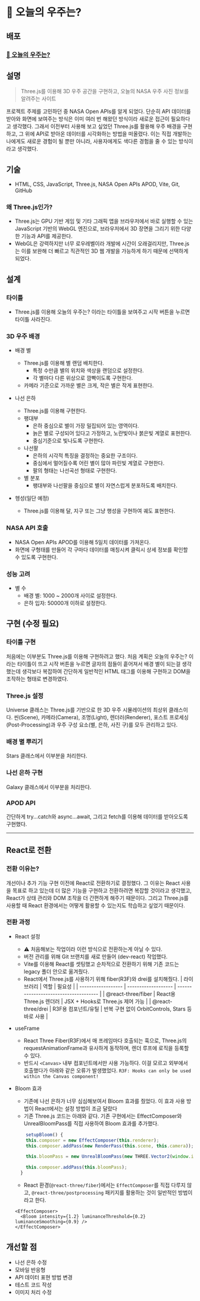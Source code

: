 # 🌌 오늘의 우주는?

## 배포

### [🌌 오늘의 우주는?](https://today-s-universe.vercel.app/)

## 설명

> Three.js를 이용해 3D 우주 공간을 구현하고, 오늘의 NASA 우주 사진 정보를 알려주는 사이트

프로젝트 주제를 고민하던 중 NASA Open APIs를 알게 되었다. 단순히 API 데이터를 받아와 화면에 보여주는 방식은 이미 여러 번 해왔던 방식이라 새로운 접근이 필요하다고 생각했다. 그래서 이전부터 사용해 보고 싶었던 Three.js를 활용해 우주 배경을 구현하고, 그 위에 API로 받아온 데이터를 시각화하는 방법을 떠올렸다. 이는 직접 개발하는 나에게도 새로운 경험이 될 뿐만 아니라, 사용자에게도 색다른 경험을 줄 수 있는 방식이라고 생각했다.

## 기술

- HTML, CSS, JavaScript, Three.js, NASA Open APIs APOD, Vite, Git, GitHub

### 왜 Three.js인가?

- Three.js는 GPU 기반 게임 및 기타 그래픽 앱을 브라우저에서 바로 실행할 수 있는 JavaScript 기반의 WebGL 엔진으로, 브라우저에서 3D 장면을 그리기 위한 다양한 기능과 API를 제공한다.
- WebGL은 강력하지만 너무 로우레벨이라 개발에 시간이 오래걸리지만, Three.js는 이를 보완해 더 빠르고 직관적인 3D 웹 개발을 가능하게 하기 때문에 선택하게 되었다.

## 설계

### 타이틀

- Three.js를 이용해 오늘의 우주는? 이라는 타이틀을 보여주고 시작 버튼을 누르면 타이틀 사라진다.

### 3D 우주 배경

- 배경 별
  - Three.js를 이용해 별 랜덤 배치한다.
    - 특정 수만큼 별의 위치와 색상을 랜덤으로 설정한다.
    - 각 별마다 다른 위상으로 깜빡이도록 구현한다.
  - 카메라 기준으로 가까운 별은 크게, 작은 별은 작게 표현한다.
- 나선 은하

  - Three.js를 이용해 구현한다.
  - 팽대부
    - 은하 중심으로 별이 가장 밀집되어 있는 영역이다.
    - 늙은 별로 구성되어 있다고 가정하고, 노란빛이나 붉은빛 계열로 표현한다.
    - 중심기준으로 빛나도록 구현한다.
  - 나선팔
    - 은하의 시각적 특징을 결정하는 중요한 구조이다.
    - 중심에서 멀어질수록 어린 별이 많아 파린빛 계열로 구현한다.
    - 팔의 형태는 나선곡선 형태로 구현한다.
  - 별 분포
    - 팽대부와 나선팔을 중심으로 별이 자연스럽게 분포하도록 배치한다.

- 헹성(일단 예정)
  - Three.js를 이용해 달, 지구 또는 그냥 행성을 구현하여 궤도 표현한다.

### NASA API 호출

- NASA Open APIs APOD를 이용해 5일치 데이터를 가져온다.
- 화면에 구형태를 만들어 각 구마다 데이터를 매칭시켜 클릭시 상세 정보를 확인할 수 있도록 구현한다.

### 성능 고려

- 별 수
  - 배경 별: 1000 ~ 2000개 사이로 설정한다.
  - 은하 입자: 50000개 이하로 설정한다.

## 구현 (수정 필요)

### 타이틀 구현

처음에는 이부분도 Three.js를 이용해 구현하려고 했다. 처음 계획은 오늘의 우주는? 이라는 타이틀이 뜨고 시작 버튼을 누르면 글자의 점들이 흩어져서 배경 별이 되는걸 생각했는데 생각보다 복잡하여 간단하게 일반적인 HTML 태그를 이용해 구현하고 DOM을 조작하는 형태로 변경하였다.

### Three.js 설정

Universe 클래스는 Three.js를 기반으로 한 3D 우주 시뮬레이션의 최상위 클래스이다. 씬(Scene), 카메라(Camera), 조명(Light), 렌더러(Renderer), 포스트 프로세싱(Post-Processing)과 우주 구성 요소(별, 은하, 사진 구)를 모두 관리하고 있다.

### 배경 별 뿌리기

Stars 클래스에서 이부분을 처리한다.

### 나선 은하 구현

Galaxy 클래스에서 이부분을 처리한다.

### APOD API

간단하게 try...catch와 async...await, 그리고 fetch를 이용해 데이터를 받아오도록 구현했다.

---

## React로 전환

### 전환 이유는?

개선이나 추가 기능 구현 이전에 React로 전환하기로 결정했다. 그 이유는 React 사용을 목표로 하고 있는데 더 많은 기능을 구현하고 전환하려면 복잡할 것이라고 생각했고, React가 상태 관리와 DOM 조작을 더 간편하게 해주기 때문이다. 그리고 Three.js를 사용할 때 React 환경에서는 어떻게 활용할 수 있는지도 학습하고 싶었기 때문이다.

### 전환 과정

- React 설정

  - ⚠️ 처음해보는 작업이라 이런 방식으로 전환하는게 아닐 수 있다.
  - 버전 관리를 위해 Git 브랜치를 새로 만들어 (dev-react) 작업했다.
  - Vite를 이용해 React를 셋팅했고 순차적으로 전환하기 위해 기존 코드는 legacy 폴더 안으로 옮겨줬다.
  - React에서 Three.js를 사용하기 위해 fiber(R3F)와 drei를 설치해줬다.
    | 라이브러리 | 역할 | 필요성 |
    | ------------------ | ------------------- | ------------------------------------- |
    | @react-three/fiber | React용 Three.js 렌더러 | JSX + Hooks로 Three.js 제어 가능 |
    | @react-three/drei | R3F용 컴포넌트/유틸 | 반복 구현 없이 OrbitControls, Stars 등 바로 사용 |

- useFrame
  - React Three Fiber(R3F)에서 매 프레임마다 호출되는 훅으로, Three.js의 requestAnimationFrame과 유사하게 동작하며, 렌더 루프에 로직을 등록할 수 있다.
  - 반드시 `<Canvas>` 내부 컴포넌트에서만 사용 가능하다. 이걸 모르고 외부에서 호출했다가 아래와 같은 오류가 발생했었다.
    `R3F: Hooks can only be used within the Canvas component!`
- Bloom 효과

  - 기존에 나선 은하가 너무 심심해보여서 Bloom 효과를 줬었다. 이 효과 사용 방법이 React에서는 설정 방법이 조금 달랐다
  - 기존 Three.js 코드는 아래와 같다. 기존 구현에서는 EffectComposer와 UnrealBloomPass를 직접 사용하여 Bloom 효과를 추가했다.

  ```js
      setupBloom() {
      this.composer = new EffectComposer(this.renderer);
      this.composer.addPass(new RenderPass(this.scene, this.camera));

      this.bloomPass = new UnrealBloomPass(new THREE.Vector2(window.innerWidth, window.innerHeight), 0.9, 0.8, 0.2);

      this.composer.addPass(this.bloomPass);
    }

  ```

  - React 환경(`@react-three/fiber`)에서는 `EffectComposer`를 직접 다루지 않고, `@react-three/postprocessing` 패키지를 활용하는 것이 일반적인 방법이라고 한다.

  ```tsx
  <EffectComposer>
    <Bloom intensity={1.2} luminanceThreshold={0.2} luminanceSmoothing={0.9} />
  </EffectComposer>
  ```

## 개선할 점

- 나선 은하 수정
- 모바일 반응형
- API 데이터 표현 방법 변경
- 테스트 코드 작성
- 이미지 처리 수정
